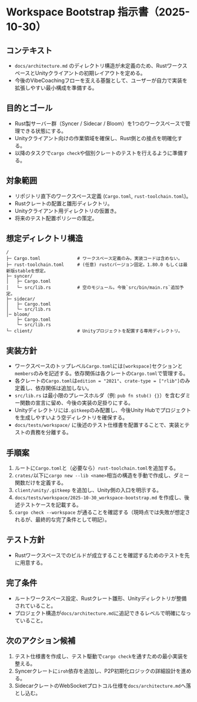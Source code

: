 # Workspace Bootstrap 指示書（2025-10-30）

## コンテキスト
- `docs/architecture.md` のディレクトリ構造が未定義のため、RustワークスペースとUnityクライアントの初期レイアウトを定める。
- 今後のVibeCoachingフローを支える基盤として、ユーザーが自力で実装を拡張しやすい最小構成を準備する。

## 目的とゴール
- Rust製サーバー群（Syncer / Sidecar / Bloom）を1つのワークスペースで管理できる状態にする。
- Unityクライアント向けの作業領域を確保し、Rust側との接点を明確化する。
- 以降のタスクで`cargo check`や個別クレートのテストを行えるように準備する。

## 対象範囲
- リポジトリ直下のワークスペース定義 (`Cargo.toml`, `rust-toolchain.toml`)。
- Rustクレートの配置と雛形ディレクトリ。
- Unityクライアント用ディレクトリの仮置き。
- 将来のテスト配置ポリシーの策定。

## 想定ディレクトリ構造
```
/
├─ Cargo.toml              # ワークスペース定義のみ。実装コードは含めない。
├─ rust-toolchain.toml     # (任意) rustcバージョン固定。1.80.0 もしくは最新版stableを想定。
├─ syncer/
│   ├─ Cargo.toml
│   └─ src/lib.rs          # 空のモジュール。今後`src/bin/main.rs`追加予定。
├─ sidecar/
│   ├─ Cargo.toml
│   └─ src/lib.rs
│─ bloom/
    ├─ Cargo.toml
    └─ src/lib.rs
└─ client/                 # Unityプロジェクトを配置する専用ディレクトリ。
```

## 実装方針
- ワークスペースのトップレベル`Cargo.toml`には`[workspace]`セクションと`members`のみを記述する。依存関係は各クレートの`Cargo.toml`で管理する。
- 各クレートの`Cargo.toml`は`edition = "2021"`、`crate-type = ["rlib"]`のみ定義し、依存関係は追加しない。
- `src/lib.rs` は最小限のプレースホルダ（例: `pub fn stub() {}`）を含むダミー関数の宣言に留め、今後の実装の足掛りにする。
- Unityディレクトリには`.gitkeep`のみ配置し、今後Unity Hubでプロジェクトを生成しやすいよう空ディレクトリを確保する。
- `docs/tests/workspace/` に後述のテスト仕様書を配置することで、実装とテストの責務を分離する。

## 手順案
1. ルートに`Cargo.toml`と（必要なら）`rust-toolchain.toml`を追加する。
2. `crates/`以下に`cargo new --lib <name>`相当の構造を手動で作成し、ダミー関数だけを定義する。
3. `client/unity/.gitkeep` を追加し、Unity側の入口を明示する。
4. `docs/tests/workspace/2025-10-30_workspace-bootstrap.md` を作成し、後述テストケースを記載する。
5. `cargo check --workspace` が通ることを確認する（現時点では失敗が想定されるが、最終的な完了条件として明記）。

## テスト方針
- Rustワークスペースでのビルドが成立することを確認するためのテストを先に用意する。

## 完了条件
- ルートワークスペース設定、Rustクレート雛形、Unityディレクトリが整備されていること。
- プロジェクト構造が`docs/architecture.md`に追記できるレベルで明確になっていること。

## 次のアクション候補
1. テスト仕様書を作成し、テスト駆動で`cargo check`を通すための最小実装を整える。
2. Syncerクレートに`iroh`依存を追加し、P2P初期化ロジックの詳細設計を進める。
3. SidecarクレートのWebSocketプロトコル仕様を`docs/architecture.md`へ落とし込む。
